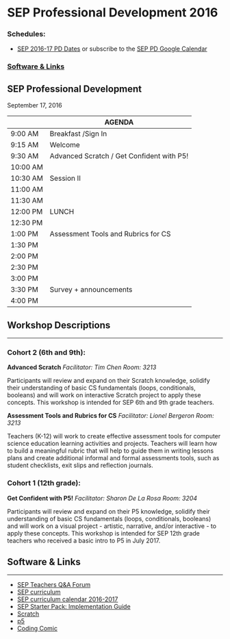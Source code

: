 # SEP Professional Development 2016

### Schedules:
* [SEP 2016-17 PD Dates](https://drive.google.com/open?id=1scIhCYFxiCcKbgI1CG4HbLP8kZ7sSzzJVxxi3erTzkc) or subscribe to the [SEP PD Google Calendar](https://calendar.google.com/calendar/embed?src=strongschools.nyc_p8ub77g79n2k4f4ufi238pjh6k%40group.calendar.google.com&ctz=America/New_York) 

### [Software & Links](#links)

## SEP Professional Development
September 17, 2016

|| AGENDA
| ------| ------------- |
| 9:00 AM |Breakfast /Sign In
9:15 AM |Welcome
9:30 AM |Advanced Scratch / Get Confident with P5!
10:00 AM |
10:30 AM| Session II
11:00 AM |
11:30 AM | 
12:00 PM |LUNCH
12:30 PM |
1:00 PM |Assessment Tools and Rubrics for CS
1:30 PM |
2:00 PM |
2:30 PM |
3:00 PM |
3:30 PM | Survey + announcements
4:00 PM |

## Workshop Descriptions
***
### Cohort 2 (6th and 9th):

**Advanced Scratch**
*Facilitator: Tim Chen*
*Room: 3213*

Participants will review and expand on their Scratch knowledge, solidify their understanding of basic CS fundamentals (loops, conditionals, booleans) and will work on interactive Scratch project to apply these concepts. This workshop is intended for SEP 6th and 9th grade teachers.

**Assessment Tools and Rubrics for CS**
*Facilitator: Lionel Bergeron*
*Room: 3213*

Teachers (K-12) will work to create effective assessment tools for computer science education learning activities and projects.  Teachers will learn how to build a meaningful rubric that will help to guide them in writing lessons plans and create additional informal and formal assessments tools, such as student checklists, exit slips and reflection journals. 


### Cohort 1 (12th grade):

**Get Confident with P5!**
*Facilitator: Sharon De La Rosa*
*Room: 3204*

Participants will review and expand on their P5 knowledge, solidify their understanding of basic CS fundamentals (loops, conditionals, booleans) and will work on a visual project - artistic, narrative, and/or interactive - to apply these concepts. This workshop is intended for SEP 12th grade teachers who received a basic intro to P5 in July 2017.


## <a name="links">Software & Links</a>
***
*   [SEP Teachers Q&A Forum](http://tinyurl.com/septeachers)
*   [SEP curriculum](https://drive.google.com/open?id=0B8D2ft9M8qQCamQwZGpJMEU2TEk)
*   [SEP curriculum calendar 2016-2017](https://docs.google.com/a/strongschools.nyc/document/d/10a8UPH6-v-aoAXGVo1c68VapsTHkJXgzROd6vStX6ZU/edit?usp=sharing)
*   [SEP Starter Pack: Implementation Guide](https://drive.google.com/a/strongschools.nyc/file/d/0B1tN9SuyE6fxOHJOZkxsYURPRHc/view)
*   [Scratch](https://scratch.mit.edu/)
*   [p5](https://p5js.org/)
*   [Coding Comic](http://codingcomic.com/)

